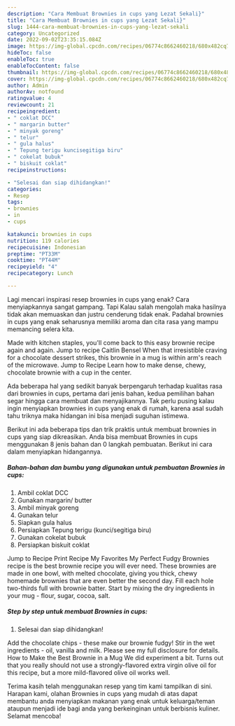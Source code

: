 ```yaml
---
description: "Cara Membuat Brownies in cups yang Lezat Sekali}"
title: "Cara Membuat Brownies in cups yang Lezat Sekali}"
slug: 1444-cara-membuat-brownies-in-cups-yang-lezat-sekali
category: Uncategorized
date: 2022-09-02T23:35:15.084Z
image: https://img-global.cpcdn.com/recipes/06774c8662460218/680x482cq70/brownies-in-cups-foto-resep-utama.jpg
hideToc: false
enableToc: true
enableTocContent: false
thumbnail: https://img-global.cpcdn.com/recipes/06774c8662460218/680x482cq70/brownies-in-cups-foto-resep-utama.jpg
cover: https://img-global.cpcdn.com/recipes/06774c8662460218/680x482cq70/brownies-in-cups-foto-resep-utama.jpg
author: Admin
authorAv: notfound
ratingvalue: 4
reviewcount: 21
recipeingredient:
- " coklat DCC"
- " margarin butter"
- " minyak goreng"
- " telur"
- " gula halus"
- " Tepung terigu kuncisegitiga biru"
- " cokelat bubuk"
- " biskuit coklat"
recipeinstructions:

- "Selesai dan siap dihidangkan!"
categories:
- Resep
tags:
- brownies
- in
- cups

katakunci: brownies in cups 
nutrition: 119 calories
recipecuisine: Indonesian
preptime: "PT33M"
cooktime: "PT44M"
recipeyield: "4"
recipecategory: Lunch

---
```



Lagi mencari inspirasi resep brownies in cups yang enak? Cara menyiapkannya sangat gampang. Tapi Kalau salah mengolah maka hasilnya tidak akan memuaskan dan justru cenderung tidak enak. Padahal brownies in cups yang enak seharusnya memiliki aroma dan cita rasa yang mampu memancing selera kita.


Made with kitchen staples, you&#39;ll come back to this easy brownie recipe again and again. Jump to recipe Caitlin Bensel When that irresistible craving for a chocolate dessert strikes, this brownie in a mug is within arm&#39;s reach of the microwave. Jump to Recipe Learn how to make dense, chewy, chocolate brownie with a cup in the center.

Ada beberapa hal yang sedikit banyak berpengaruh terhadap kualitas rasa dari brownies in cups, pertama dari jenis bahan, kedua pemilihan bahan segar hingga cara membuat dan menyajikannya. Tak perlu pusing kalau ingin menyiapkan brownies in cups yang enak di rumah, karena asal sudah tahu triknya maka hidangan ini bisa menjadi suguhan istimewa.


Berikut ini ada beberapa tips dan trik praktis untuk membuat brownies in cups yang siap dikreasikan. Anda bisa membuat Brownies in cups menggunakan 8 jenis bahan dan 0 langkah pembuatan. Berikut ini cara dalam menyiapkan hidangannya.

<!--inarticleads1-->

##### Bahan-bahan dan bumbu yang digunakan untuk pembuatan Brownies in cups:

1. Ambil  coklat DCC
1. Gunakan  margarin/ butter
1. Ambil  minyak goreng
1. Gunakan  telur
1. Siapkan  gula halus
1. Persiapkan  Tepung terigu (kunci/segitiga biru)
1. Gunakan  cokelat bubuk
1. Persiapkan  biskuit coklat


Jump to Recipe Print Recipe My Favorites My Perfect Fudgy Brownies recipe is the best brownie recipe you will ever need. These brownies are made in one bowl, with melted chocolate, giving you thick, chewy homemade brownies that are even better the second day. Fill each hole two-thirds full with brownie batter. Start by mixing the dry ingredients in your mug - flour, sugar, cocoa, salt. 

<!--inarticleads2-->

##### Step by step untuk membuat Brownies in cups:


1. Selesai dan siap dihidangkan!

Add the chocolate chips - these make our brownie fudgy! Stir in the wet ingredients - oil, vanilla and milk. Please see my full disclosure for details. How to Make the Best Brownie in a Mug We did experiment a bit. Turns out that you really should not use a strongly-flavored extra virgin olive oil for this recipe, but a more mild-flavored olive oil works well. 

Terima kasih telah menggunakan resep yang tim kami tampilkan di sini. Harapan kami, olahan Brownies in cups yang mudah di atas dapat membantu anda menyiapkan makanan yang enak untuk keluarga/teman ataupun menjadi ide bagi anda yang berkeinginan untuk berbisnis kuliner. Selamat mencoba!
